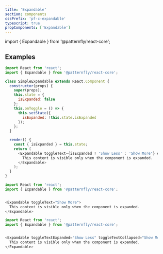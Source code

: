 ```yaml
---
title: 'Expandable'
section: components
cssPrefix: 'pf-c-expandable'
typescript: true
propComponents: ['Expandable']
---
```


import { Expandable } from '@patternfly/react-core';

## Examples
```js title=Simple-expandable
import React from 'react';
import { Expandable } from '@patternfly/react-core';

class SimpleExpandable extends React.Component {
  constructor(props) {
    super(props);
    this.state = {
      isExpanded: false
    };
    this.onToggle = () => {
      this.setState({
        isExpanded: !this.state.isExpanded
      });
    };
  }

  render() {
    const { isExpanded } = this.state;
    return (
      <Expandable toggleText={isExpanded ? 'Show Less' : 'Show More'} onToggle={this.onToggle} isExpanded={isExpanded}>
        This content is visible only when the component is expanded.
      </Expandable>
    );
  }
}
```

```js title=Uncontrolled
import React from 'react';
import { Expandable } from '@patternfly/react-core';


<Expandable toggleText="Show More">
  This content is visible only when the component is expanded.
</Expandable>
```

```js title=Uncontrolled-with-dynamic-toggle-text
import React from 'react';
import { Expandable } from '@patternfly/react-core';


<Expandable toggleTextExpanded="Show Less" toggleTextCollapsed="Show More">
  This content is visible only when the component is expanded.
</Expandable>
```
